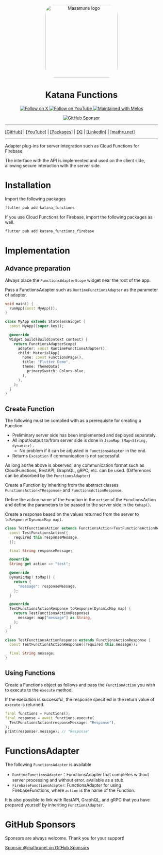 <p align="center">
  <a href="https://mathru.net">
    <img width="240px" src="https://raw.githubusercontent.com/mathrunet/flutter_masamune/master/.github/images/icon.png" alt="Masamune logo" style="border-radius: 32px"s><br/>
  </a>
  <h1 align="center">Katana Functions</h1>
</p>

<p align="center">
  <a href="https://x.com/mathru">
    <img src="https://img.shields.io/static/v1?label=@mathru&message=Follow&logo=X&color=0F1419&link=https://x.com/mathru" alt="Follow on X" />
  </a>
  <a href="https://www.youtube.com/c/mathrunetchannel">
    <img src="https://img.shields.io/static/v1?label=YouTube&message=Follow&logo=YouTube&color=FF0000&link=https://www.youtube.com/c/mathrunetchannel" alt="Follow on YouTube" />
  </a>
  <a href="https://github.com/invertase/melos">
    <img src="https://img.shields.io/static/v1?label=maintained%20with&message=melos&color=FF1493&link=https://github.com/invertase/melos" alt="Maintained with Melos" />
  </a>
</p>

<p align="center">
  <a href="https://github.com/sponsors/mathrunet"><img src="https://img.shields.io/static/v1?label=Sponsor&message=%E2%9D%A4&logo=GitHub&color=ff69b4&link=https://github.com/sponsors/mathrunet" alt="GitHub Sponsor" /></a>
</p>

---

[[GitHub]](https://github.com/mathrunet) | [[YouTube]](https://www.youtube.com/c/mathrunetchannel) | [[Packages]](https://pub.dev/publishers/mathru.net/packages) | [[X]](https://x.com/mathru) | [[LinkedIn]](https://www.linkedin.com/in/mathrunet/) | [[mathru.net]](https://mathru.net)

---

Adapter plug-ins for server integration such as Cloud Functions for Firebase.

The interface with the API is implemented and used on the client side, allowing secure interaction with the server side.

# Installation

Import the following packages

```dart
flutter pub add katana_functions
```

If you use Cloud Functions for Firebase, import the following packages as well.

```dart
flutter pub add katana_functions_firebase
```

# Implementation

## Advance preparation

Always place the `FunctionsAdapterScope` widget near the root of the app.

Pass a FunctionsAdapter such as `RuntimeFunctionsAdapter` as the parameter of adapter.

```dart
void main() {
  runApp(const MyApp());
}

class MyApp extends StatelessWidget {
  const MyApp({super.key});

  @override
  Widget build(BuildContext context) {
    return FunctionsAdapterScope(
      adapter: const RuntimeFunctionsAdapter(),
      child: MaterialApp(
        home: const FunctionsPage(),
        title: "Flutter Demo",
        theme: ThemeData(
          primarySwatch: Colors.blue,
        ),
      ),
    );
  }
}
```

## Create Function

The following must be complied with as a prerequisite for creating a Function.

- Preliminary server side has been implemented and deployed separately.
- All input/output to/from server side is done in `JsonMap (Map<String, dynamic>)` .
    - No problem if it can be adjusted in `FunctionsAdapter` in the end.
- Returns `Exception` if communication is not successful.

As long as the above is observed, any communication format such as CloudFunctions, RestAPI, GraphQL, gRPC, etc. can be used. (Differences can be absorbed by the `FunctionsAdapter`)

Create a Function by inheriting from the abstract classes `FunctionsAction<TResponse>` and `FunctionsActionResponse`.

Define the action name of the Function in the `action` of the FunctionsAction<TResponse> and define the parameters to be passed to the server side in the `toMap()`.

Create a response based on the values returned from the server to `toResponse(DynamicMap map)`.

```dart
class TestFunctionsAction extends FunctionsAction<TestFunctionsActionResponse> {
  const TestFunctionsAction({
    required this.responseMessage,
  });

  final String responseMessage;

  @override
  String get action => "test";

  @override
  DynamicMap? toMap() {
    return {
      "message": responseMessage,
    };
  }

  @override
  TestFunctionsActionResponse toResponse(DynamicMap map) {
    return TestFunctionsActionResponse(
      message: map["message"] as String,
    );
  }
}

class TestFunctionsActionResponse extends FunctionsActionResponse {
  const TestFunctionsActionResponse({required this.message});

  final String message;
}
```

## Using Functions

Create a Functions object as follows and pass the `FunctionAction` you wish to execute to the `execute` method.

If the execution is successful, the response specified in the return value of `execute` is returned.

```dart
final functions = Functions();
final response = await functions.execute(
  TestFunctionsAction(responseMessage: "Response"),
);
print(response?.message); // "Response"
```

# FunctionsAdapter

The following `FunctionsAdapter` is available

- `RuntimeFunctionsAdapter`：FunctionsAdapter that completes without server processing and without error. available as a stub.
- `FirebaseFunctionsAdapter`: FunctionsAdapter for using FirebaseFunctions, where `action` is the name of the Function.

It is also possible to link with RestAPI, GraphQL, and gRPC that you have prepared yourself by inheriting `FunctionsAdapter`.

# GitHub Sponsors

Sponsors are always welcome. Thank you for your support!

[Sponsor @mathrunet on GitHub Sponsors](https://github.com/sponsors/mathrunet)